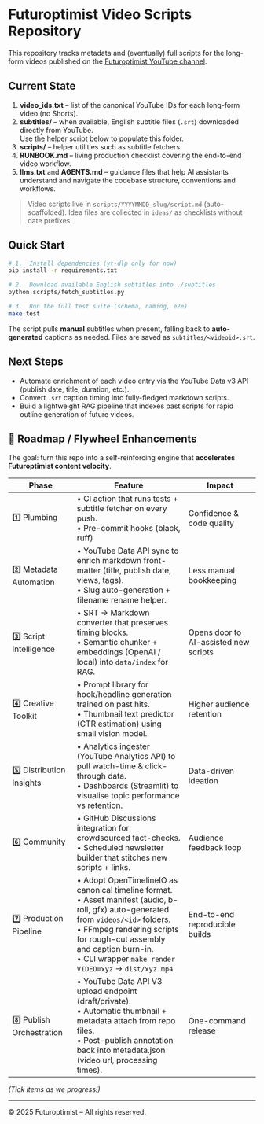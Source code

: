 # Futuroptimist Video Scripts Repository

This repository tracks metadata and (eventually) full scripts for the long-form videos published on the [Futuroptimist YouTube channel](https://www.youtube.com/channel/UCA-J-opDpgiRoHYmOAxGQSQ).

## Current State

1. **video_ids.txt** – list of the canonical YouTube IDs for each long-form video (no Shorts).
2. **subtitles/** – when available, English subtitle files (`.srt`) downloaded directly from YouTube.  
   Use the helper script below to populate this folder.
3. **scripts/** – helper utilities such as subtitle fetchers.
4. **RUNBOOK.md** – living production checklist covering the end-to-end video workflow.
5. **llms.txt** and **AGENTS.md** – guidance files that help AI assistants understand and navigate the codebase structure, conventions and workflows.

> Video scripts live in `scripts/YYYYMMDD_slug/script.md` (auto-scaffolded). Idea files are collected in `ideas/` as checklists without date prefixes.

## Quick Start

```bash
# 1.  Install dependencies (yt-dlp only for now)
pip install -r requirements.txt

# 2.  Download available English subtitles into ./subtitles
python scripts/fetch_subtitles.py

# 3.  Run the full test suite (schema, naming, e2e)
make test
```

The script pulls **manual** subtitles when present, falling back to **auto-generated** captions as needed. Files are saved as `subtitles/<videoid>.srt`.

## Next Steps

* Automate enrichment of each video entry via the YouTube Data v3 API (publish date, title, duration, etc.).
* Convert `.srt` caption timing into fully-fledged markdown scripts.
* Build a lightweight RAG pipeline that indexes past scripts for rapid outline generation of future videos.

## 🌱 Roadmap / Flywheel Enhancements

The goal: turn this repo into a self-reinforcing engine that **accelerates Futuroptimist content velocity**.

| Phase | Feature | Impact |
|-------|---------|--------|
| 1️⃣  Plumbing | • CI action that runs tests + subtitle fetcher on every push.<br>• Pre-commit hooks (black, ruff) | Confidence & code quality |
| 2️⃣  Metadata Automation | • YouTube Data API sync to enrich markdown front-matter (title, publish date, views, tags).<br>• Slug auto-generation + filename rename helper. | Less manual bookkeeping |
| 3️⃣  Script Intelligence | • SRT → Markdown converter that preserves timing blocks.<br>• Semantic chunker + embeddings (OpenAI / local) into `data/index` for RAG. | Opens door to AI-assisted new scripts |
| 4️⃣  Creative Toolkit | • Prompt library for hook/headline generation trained on past hits.<br>• Thumbnail text predictor (CTR estimation) using small vision model. | Higher audience retention |
| 5️⃣  Distribution Insights | • Analytics ingester (YouTube Analytics API) to pull watch-time & click-through data.<br>• Dashboards (Streamlit) to visualise topic performance vs retention. | Data-driven ideation |
| 6️⃣  Community | • GitHub Discussions integration for crowdsourced fact-checks.<br>• Scheduled newsletter builder that stitches new scripts + links. | Audience feedback loop |
| 7️⃣  Production Pipeline | • Adopt OpenTimelineIO as canonical timeline format.<br>• Asset manifest (audio, b-roll, gfx) auto-generated from `videos/<id>` folders.<br>• FFmpeg rendering scripts for rough-cut assembly and caption burn-in.<br>• CLI wrapper `make render VIDEO=xyz` → `dist/xyz.mp4`. | End-to-end reproducible builds |
| 8️⃣  Publish Orchestration | • YouTube Data API V3 upload endpoint (draft/private).<br>• Automatic thumbnail + metadata attach from repo files.<br>• Post-publish annotation back into metadata.json (video url, processing times). | One-command release |

*(Tick items as we progress!)*

---

© 2025 Futuroptimist – All rights reserved. 